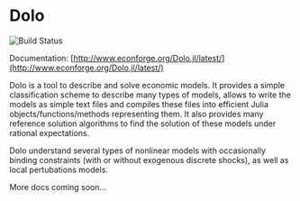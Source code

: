 # Dolo

![Build Status](https://github.com/EconForge/Dolo.jl/workflows/CI/badge.svg)


Documentation: [http://www.econforge.org/Dolo.jl/latest/](http://www.econforge.org/Dolo.jl/latest/)

Dolo is a tool to describe and solve economic models. It provides a simple classification scheme to describe many types of models, allows to write the models as simple text files and compiles these files into efficient Julia objects/functions/methods representing them. It also provides many reference solution algorithms to find the solution of these models under rational expectations.

Dolo understand several types of nonlinear models with occasionally binding constraints (with or without exogenous discrete shocks), as well as local pertubations models.

More docs coming soon...
